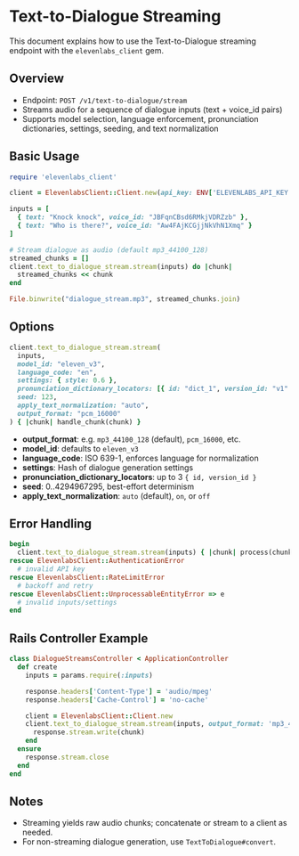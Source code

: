 # Text-to-Dialogue Streaming

This document explains how to use the Text-to-Dialogue streaming endpoint with the `elevenlabs_client` gem.

## Overview

- Endpoint: `POST /v1/text-to-dialogue/stream`
- Streams audio for a sequence of dialogue inputs (text + voice_id pairs)
- Supports model selection, language enforcement, pronunciation dictionaries, settings, seeding, and text normalization

## Basic Usage

```ruby
require 'elevenlabs_client'

client = ElevenlabsClient::Client.new(api_key: ENV['ELEVENLABS_API_KEY'])

inputs = [
  { text: "Knock knock", voice_id: "JBFqnCBsd6RMkjVDRZzb" },
  { text: "Who is there?", voice_id: "Aw4FAjKCGjjNkVhN1Xmq" }
]

# Stream dialogue as audio (default mp3_44100_128)
streamed_chunks = []
client.text_to_dialogue_stream.stream(inputs) do |chunk|
  streamed_chunks << chunk
end

File.binwrite("dialogue_stream.mp3", streamed_chunks.join)
```

## Options

```ruby
client.text_to_dialogue_stream.stream(
  inputs,
  model_id: "eleven_v3",
  language_code: "en",
  settings: { style: 0.6 },
  pronunciation_dictionary_locators: [{ id: "dict_1", version_id: "v1" }],
  seed: 123,
  apply_text_normalization: "auto",
  output_format: "pcm_16000"
) { |chunk| handle_chunk(chunk) }
```

- **output_format**: e.g. `mp3_44100_128` (default), `pcm_16000`, etc.
- **model_id**: defaults to `eleven_v3`
- **language_code**: ISO 639-1, enforces language for normalization
- **settings**: Hash of dialogue generation settings
- **pronunciation_dictionary_locators**: up to 3 `{ id, version_id }`
- **seed**: 0..4294967295, best-effort determinism
- **apply_text_normalization**: `auto` (default), `on`, or `off`

## Error Handling

```ruby
begin
  client.text_to_dialogue_stream.stream(inputs) { |chunk| process(chunk) }
rescue ElevenlabsClient::AuthenticationError
  # invalid API key
rescue ElevenlabsClient::RateLimitError
  # backoff and retry
rescue ElevenlabsClient::UnprocessableEntityError => e
  # invalid inputs/settings
end
```

## Rails Controller Example

```ruby
class DialogueStreamsController < ApplicationController
  def create
    inputs = params.require(:inputs)

    response.headers['Content-Type'] = 'audio/mpeg'
    response.headers['Cache-Control'] = 'no-cache'

    client = ElevenlabsClient::Client.new
    client.text_to_dialogue_stream.stream(inputs, output_format: 'mp3_44100_128') do |chunk|
      response.stream.write(chunk)
    end
  ensure
    response.stream.close
  end
end
```

## Notes

- Streaming yields raw audio chunks; concatenate or stream to a client as needed.
- For non-streaming dialogue generation, use `TextToDialogue#convert`.
